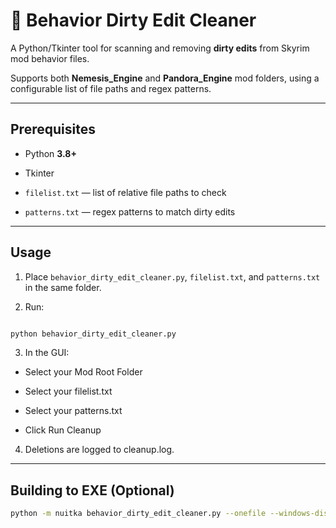 # 🧹 Behavior Dirty Edit Cleaner



A Python/Tkinter tool for scanning and removing **dirty edits** from Skyrim mod behavior files.  

Supports both **Nemesis_Engine** and **Pandora_Engine** mod folders, using a configurable list of file paths and regex patterns.



---



## Prerequisites

- Python **3.8+**

- Tkinter

- `filelist.txt` — list of relative file paths to check  

- `patterns.txt` — regex patterns to match dirty edits



---



## Usage

1. Place `behavior_dirty_edit_cleaner.py`, `filelist.txt`, and `patterns.txt` in the same folder.

2. Run:

```bash

python behavior_dirty_edit_cleaner.py

```

3. In the GUI:

- Select your Mod Root Folder

- Select your filelist.txt

- Select your patterns.txt

- Click Run Cleanup

4. Deletions are logged to cleanup.log.


---

## Building to EXE (Optional)
```bash
python -m nuitka behavior_dirty_edit_cleaner.py --onefile --windows-disable-console --enable-plugin=tk-inter --lto=yes --remove-output --nofollow-imports --clang --output-dir=build
```
